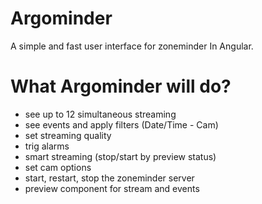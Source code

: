 # Argominder
A simple and fast user interface for zoneminder In Angular. 

# What Argominder will do?
- see up to 12 simultaneous streaming
- see events and apply filters (Date/Time - Cam)
- set streaming quality
- trig alarms
- smart streaming (stop/start by preview status)
- set cam options
- start, restart, stop the zoneminder server
- preview component for stream and events


